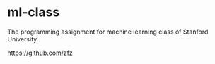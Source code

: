 # ml-class
The programming assignment for machine learning class of Stanford University.

https://github.com/zfz
